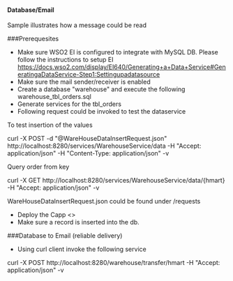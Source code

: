 #### Database/Email 

Sample illustrates how a message could be read 

###Prerequesites 

- Make sure WSO2 EI is configured to integrate with MySQL DB. Please follow the instructions to setup EI
https://docs.wso2.com/display/EI640/Generating+a+Data+Service#GeneratingaDataService-Step1:Settingupadatasource
- Make sure the mail sender/receiver is enabled 
- Create a database "warehouse" and execute the following warehouse_tbl_orders.sql
- Generate services for the tbl_orders
- Following request could be invoked to test the dataservice 

To test insertion of the values 

curl -X POST -d "@WareHouseDataInsertRequest.json" http://localhost:8280/services/WarehouseService/data -H "Accept: application/json" -H "Content-Type: application/json" -v

Query order from key

curl -X GET http://localhost:8280/services/WarehouseService/data/{hmart} -H "Accept: application/json"  -v

WareHouseDataInsertRequest.json could be found under /requests 

- Deploy the Capp <<Capp Name>>
- Make sure a record is inserted into the db. 

###Database to Email (reliable delivery)

- Using curl client invoke the following service 

 curl -X POST http://localhost:8280/warehouse/transfer/hmart -H "Accept: application/json"  -v


